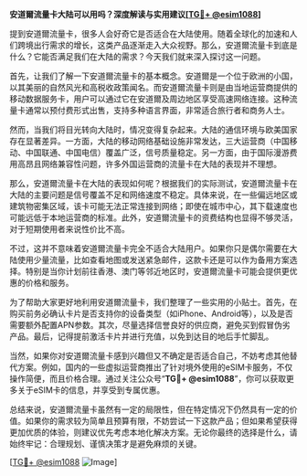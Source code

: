 **安道爾流量卡大陆可以用吗？深度解读与实用建议[[TG💪+ @esim1088](https://t.me/s/esim1088)]**

提到安道爾流量卡，很多人会好奇它是否适合在大陆使用。随着全球化的加速和人们跨境出行需求的增长，这类产品逐渐走入大众视野。那么，安道爾流量卡到底是什么？它能否满足我们在大陆的需求？今天我们就来深入探讨这一问题。

首先，让我们了解一下安道爾流量卡的基本概念。安道爾是一个位于欧洲的小国，以其美丽的自然风光和高税收政策闻名。而安道爾流量卡则是由当地运营商提供的移动数据服务卡，用户可以通过它在安道爾及周边地区享受高速网络连接。这种流量卡通常以预付费形式出售，支持多种语言界面，非常适合旅行者和商务人士。

然而，当我们将目光转向大陆时，情况变得复杂起来。大陆的通信环境与欧美国家存在显著差异。一方面，大陆的移动网络基础设施非常发达，三大运营商（中国移动、中国联通、中国电信）覆盖广泛，信号质量稳定。另一方面，由于国际漫游费用高昂且网络兼容性问题，许多外国运营商的流量卡在大陆的表现并不理想。

那么，安道爾流量卡在大陆的表现如何呢？根据我们的实际测试，安道爾流量卡在大陆的主要问题是信号覆盖不足和网络速度不稳定。具体来说，在一些偏远地区或建筑物密集区域，该卡可能无法正常连接到网络；即使在城市中心，其下载速度也可能远低于本地运营商的标准。此外，安道爾流量卡的资费结构也显得不够灵活，对于短期使用者来说性价比不高。

不过，这并不意味着安道爾流量卡完全不适合大陆用户。如果你只是偶尔需要在大陆使用少量流量，比如查看地图或发送紧急邮件，这款卡还是可以作为备用方案选择。特别是当你计划前往香港、澳门等邻近地区时，安道爾流量卡可能会提供更优惠的价格和服务。

为了帮助大家更好地利用安道爾流量卡，我们整理了一些实用的小贴士。首先，在购买前务必确认卡片是否支持你的设备类型（如iPhone、Android等），以及是否需要额外配置APN参数。其次，尽量选择信誉良好的供应商，避免买到假冒伪劣产品。最后，记得提前激活卡片并进行充值，以免到达目的地后手忙脚乱。

当然，如果你对安道爾流量卡感到兴趣但又不确定是否适合自己，不妨考虑其他替代方案。例如，国内的一些虚拟运营商推出了针对境外使用的eSIM卡服务，不仅操作简便，而且价格合理。通过关注公众号“**TG💪+ @esim1088**”，你可以获取更多关于eSIM卡的信息，并享受到专属优惠。

总结来说，安道爾流量卡虽然有一定的局限性，但在特定情况下仍然具有一定的价值。如果你的需求较为简单且预算有限，不妨尝试一下这款产品；但如果希望获得更加优质的体验，则建议优先考虑本地化解决方案。无论你最终的选择是什么，请始终牢记：合理规划、谨慎决策才是避免麻烦的关键。

[[TG💪+ @esim1088](https://t.me/s/esim1088) ![Image](https://i.postimg.cc/4NQfJmqS/Snipaste-2025-05-13-00-14-12.png)]